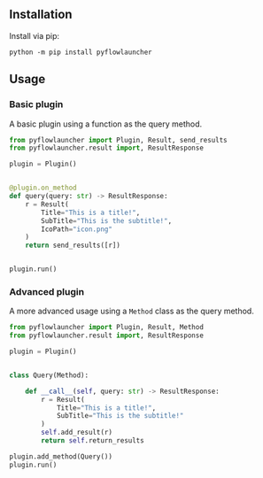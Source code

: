 ## Installation

Install via pip:

```
python -m pip install pyflowlauncher
```

## Usage

### Basic plugin

A basic plugin using a function as the query method.

```py
from pyflowlauncher import Plugin, Result, send_results
from pyflowlauncher.result import, ResultResponse

plugin = Plugin()


@plugin.on_method
def query(query: str) -> ResultResponse:
    r = Result(
        Title="This is a title!",
        SubTitle="This is the subtitle!",
        IcoPath="icon.png"
    )
    return send_results([r])


plugin.run()
```

### Advanced plugin

A more advanced usage using a `Method` class as the query method.

```py
from pyflowlauncher import Plugin, Result, Method
from pyflowlauncher.result import, ResultResponse

plugin = Plugin()


class Query(Method):

    def __call__(self, query: str) -> ResultResponse:
        r = Result(
            Title="This is a title!",
            SubTitle="This is the subtitle!"
        )
        self.add_result(r)
        return self.return_results

plugin.add_method(Query())
plugin.run()
```
